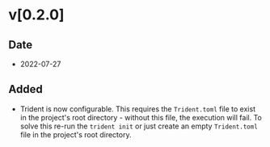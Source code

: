 # v[0.2.0]

## Date
- 2022-07-27

## Added
- Trident is now configurable. This requires the `Trident.toml` file to exist in the project's root directory - without this file, the execution will fail. To solve this re-run the `trident init` or just create an empty `Trident.toml` file in the project's root directory.
